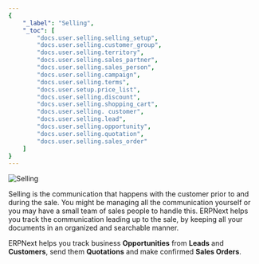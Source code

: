 ```yaml
---
{
	"_label": "Selling",
	"_toc": [
		"docs.user.selling.selling_setup",
		"docs.user.selling.customer_group",
		"docs.user.selling.territory",
		"docs.user.selling.sales_partner",
		"docs.user.selling.sales_person",
		"docs.user.selling.campaign",
		"docs.user.selling.terms",
		"docs.user.setup.price_list",
		"docs.user.selling.discount",
		"docs.user.selling.shopping_cart",
		"docs.user.selling. customer",
		"docs.user.selling.lead",
		"docs.user.selling.opportunity",
		"docs.user.selling.quotation",
		"docs.user.selling.sales_order"
	]
}
---
```


![Selling](img/selling-image.png)



Selling is the communication that happens with the customer prior to and during the sale. You might be managing all the communication yourself or you may have a small team of sales people to handle this. ERPNext helps you track the communication leading up to the sale, by keeping all your documents in an organized and searchable manner.

ERPNext helps you track business **Opportunities** from **Leads** and **Customers**, send them **Quotations** and make confirmed **Sales Orders**.
